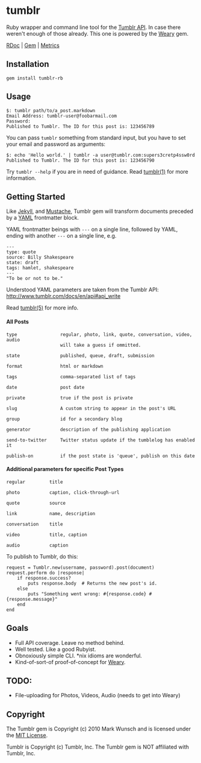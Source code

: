 # tumblr

Ruby wrapper and command line tool for the [Tumblr API](http://www.tumblr.com/docs/en/api). In case there weren't enough of those already. This one is powered by the [Weary](http://github.com/mwunsch/weary) gem.

[RDoc](http://rdoc.info/projects/mwunsch/tumblr) | [Gem](http://rubygems.org/gems/tumblr-rb) | [Metrics](http://getcaliper.com/caliper/project?repo=git%3A%2F%2Fgithub.com%2Fmwunsch%2Ftumblr.git)

## Installation

	gem install tumblr-rb
	
## Usage

	$: tumblr path/to/a_post.markdown
	Email Address: tumblr-user@foobarmail.com
	Password:	
	Published to Tumblr. The ID for this post is: 123456789
	
You can pass `tumblr` something from standard input, but you have to set your email and password as arguments:

	$: echo 'Hello world.' | tumblr -a user@tumblr.com:supers3cretp4ssw0rd
	Published to Tumblr. The ID for this post is: 123456790
	
Try `tumblr --help` if you are in need of guidance. Read [tumblr(1)](http://mwunsch.github.com/tumblr/tumblr.1.html) for more information.

## Getting Started

Like [Jekyll](http://tom.preston-werner.com/jekyll/), and [Mustache](http://defunkt.github.com/mustache/), Tumblr gem will transform documents preceded by a [YAML](http://www.yaml.org/) frontmatter block.

YAML frontmatter beings with `---` on a single line, followed by YAML, ending with another `---` on a single line, e.g.

	---
	type: quote
	source: Billy Shakespeare
	state: draft
	tags: hamlet, shakespeare
	---
	"To be or not to be."
	
Understood YAML parameters are taken from the Tumblr API: http://www.tumblr.com/docs/en/api#api_write

Read [tumblr(5)](http://mwunsch.github.com/tumblr/tumblr.5.html) for more info.

#### All Posts

	type				regular, photo, link, quote, conversation, video, audio
						will take a guess if ommitted.
			
	state				published, queue, draft, submission
	
	format				html or markdown
	
	tags				comma-separated list of tags
	
	date    			post date
	
	private				true if the post is private
	
	slug				A custom string to appear in the post's URL
	
	group				id for a secondary blog
	
	generator			description of the publishing application
	
	send-to-twitter		Twitter status update if the tumblelog has enabled it
	
	publish-on			if the post state is 'queue', publish on this date
	
#### Additional parameters for specific Post Types

	regular			title
	
	photo			caption, click-through-url
	
	quote			source
	
	link			name, description
	
	conversation	title
	
	video			title, caption
	
	audio			caption
	
To publish to Tumblr, do this:

	request = Tumblr.new(username, password).post(document)
	request.perform do |response|
		if response.success?
			puts response.body 	# Returns the new post's id.
		else
			puts "Something went wrong: #{response.code} #{response.message}"
		end
	end

## Goals

+ Full API coverage. Leave no method behind.
+ Well tested. Like a good Rubyist.
+ Obnoxiously simple CLI. *nix idioms are wonderful.
+ Kind-of-sort-of proof-of-concept for [Weary](http://github.com/mwunsch/weary).

## TODO:

+ File-uploading for Photos, Videos, Audio (needs to get into Weary)

## Copyright

The Tumblr gem is Copyright (c) 2010 Mark Wunsch and is licensed under the [MIT License](http://creativecommons.org/licenses/MIT/). 

Tumblr is Copyright (c) Tumblr, Inc. The Tumblr gem is NOT affiliated with Tumblr, Inc.
